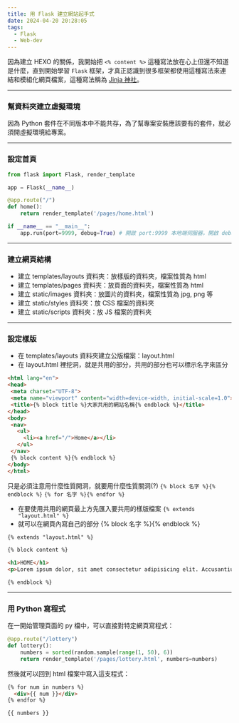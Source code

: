 ```yaml
---
title: 用 Flask 建立網站起手式
date: 2024-04-20 20:28:05
tags:
  - Flask
  - Web-dev
---
```

因為建立 HEXO 的關係，我開始把 `<% content %>` 這種寫法放在心上但還不知道是什麼，直到開始學習 `Flask` 框架，才真正認識到很多框架都使用這種寫法來連結和模組化網頁檔案，這種寫法稱為 [Jinja 神社](https://palletsprojects.com/p/jinja)。 
<!-- more -->

---
### 幫資料夾建立虛擬環境
因為 Python 套件在不同版本中不能共存，為了幫專案安裝應該要有的套件，就必須開虛擬環境給專案。

---
### 設定首頁
```py
from flask import Flask, render_template

app = Flask(__name__)

@app.route("/")
def home():
    return render_template('/pages/home.html')

if __name__ == "__main__":
    app.run(port=9999, debug=True) # 開啟 port:9999 本地端伺服器，開啟 debug 模式
```

---
### 建立網頁結構
 - 建立 templates/layouts 資料夾：放樣版的資料夾，檔案性質為 html
 - 建立 templates/pages 資料夾：放頁面的資料夾，檔案性質為 html
 - 建立 static/images 資料夾：放圖片的資料夾，檔案性質為 jpg, png 等
 - 建立 static/styles 資料夾：放 CSS 檔案的資料夾
 - 建立 static/scripts 資料夾：放 JS 檔案的資料夾


---
### 設定樣版
 - 在 templates/layouts 資料夾建立公版檔案：layout.html
 - 在 layout.html 裡挖洞，就是共用的部分，共用的部分也可以標示名字來區分
 ```html
 <html lang="en">
<head>
  <meta charset="UTF-8">
  <meta name="viewport" content="width=device-width, initial-scale=1.0">
  <title>{% block title %}大家共用的網站名稱{% endblock %}</title>
</head>
<body>
  <nav>
    <ul>
      <li><a href="/">Home</a></li>
    </ul>
  </nav>
  {% block content %}{% endblock %}
</body>
</html>
 ```
 只是必須注意用什麼性質開洞，就要用什麼性質關洞(?)
 `{% block 名字 %}{% endblock %}`
 `{% for 名字 %}{% endfor %}`
 - 在要使用共用的網頁最上方先匯入要共用的樣版檔案 `{% extends "layout.html" %}`
 - 就可以在網頁內寫自己的部分 {% block 名字 %}{% endblock %}
 ```html
 {% extends "layout.html" %}

{% block content %}

<h1>HOME</h1>
<p>Lorem ipsum dolor, sit amet consectetur adipisicing elit. Accusantium fugit perferendis quia maiores placeat a sit aspernatur consequatur? Illo unde numquam officiis blanditiis ab dicta esse repellat doloribus laboriosam corrupti.</p>

{% endblock %}
 ```

---
### 用 Python 寫程式
在一開始管理頁面的 py 檔中，可以直接對特定網頁寫程式：
```py
@app.route("/lottery")
def lottery():
    numbers = sorted(random.sample(range(1, 50), 6))
    return render_template('/pages/lottery.html', numbers=numbers)
```
然後就可以回到 html 檔案中寫入這支程式：
```html
{% for num in numbers %}
  <div>{{ num }}</div>
{% endfor %}

{{ numbers }}
```